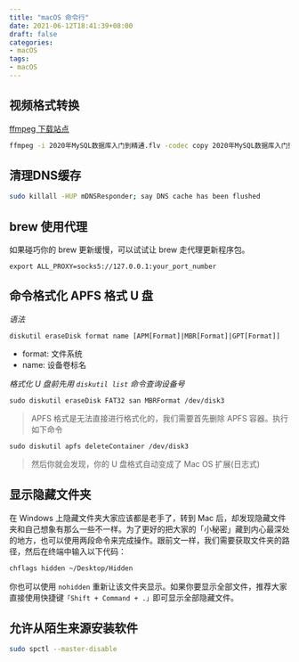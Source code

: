 ```yaml
---
title: "macOS 命令行"
date: 2021-06-12T18:41:39+08:00
draft: false
categories: 
- macOS
tags:
- macOS
---
```


## 视频格式转换

[ffmpeg 下载站点](https://evermeet.cx/ffmpeg/)

```bash
ffmpeg -i 2020年MySQL数据库入门到精通.flv -codec copy 2020年MySQL数据库入门到精通.mov
```

## 清理DNS缓存

```bash
sudo killall -HUP mDNSResponder; say DNS cache has been flushed
```

## brew 使用代理

如果碰巧你的 brew 更新缓慢，可以试试让 brew 走代理更新程序包。

```
export ALL_PROXY=socks5://127.0.0.1:your_port_number
```

## 命令格式化 APFS 格式 U 盘

*语法*

```
diskutil eraseDisk format name [APM[Format]|MBR[Format]|GPT[Format]]
```

- format: 文件系统
- name: 设备卷标名

*格式化 U 盘前先用 `diskutil list` 命令查询设备号*

```
sudo diskutil eraseDisk FAT32 san MBRFormat /dev/disk3
```

> APFS 格式是无法直接进行格式化的，我们需要首先删除 APFS 容器。执行如下命令

```
sudo diskutil apfs deleteContainer /dev/disk3
```

> 然后你就会发现，你的 U 盘格式自动变成了 Mac OS 扩展(日志式)

## 显示隐藏文件夹
在 Windows 上隐藏文件夹大家应该都是老手了，转到 Mac 后，却发现隐藏文件夹和自己想象有那么一些不一样。为了更好的把大家的「小秘密」藏到内心最深处的地方，也可以使用两段命令来完成操作。跟前文一样，我们需要获取文件夹的路径，然后在终端中输入以下代码：

```bash
chflags hidden ~/Desktop/Hidden
```

你也可以使用 `nohidden` 重新让该文件夹显示。如果你要显示全部文件，推荐大家直接使用快捷键`「Shift + Command + .」`即可显示全部隐藏文件。

## 允许从陌生来源安装软件

```bash
sudo spctl --master-disable
```
